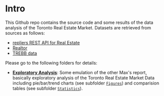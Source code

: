 # Intro 

This Github repo contains the source code and some results of the data analysis of the Toronto Real Estate Market. Datasets are retrieved from sources as follows:     
- [repliers REST API for Real Estate](https://docs.repliers.io/v1/listings/get-listings)       
- [Realtor](http://realtor.ca)     
- [TREBB data]( http://35.228.31.175/tableu/listings)


Please go to the following folders for details:             
- [**Exploratory Analysis**](https://github.com/MaxGniluynehc/Unsworth/tree/master/Exploratory%20Analysis): Some emulation of the other Max's report, basically exploratory analysis of the Toronto Real Estate Market Data including pie/bar/trend charts (see subfolder [`Figures`](https://github.com/MaxGniluynehc/Unsworth/tree/master/Exploratory%20Analysis/Figures)) and comparision tables (see subfolder [`Statistics`](https://github.com/MaxGniluynehc/Unsworth/tree/master/Exploratory%20Analysis/Statistics)).      


